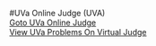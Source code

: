 #UVa Online Judge (UVA)  
[Goto UVa Online Judge](https://uva.onlinejudge.org/ "UVa Online Judge")  
[View UVa Problems On Virtual Judge](http://acm.hust.edu.cn/vjudge/problem/toListProblem.action#OJId=UVA&probNum=&title=&source= "UVa Problems")  
